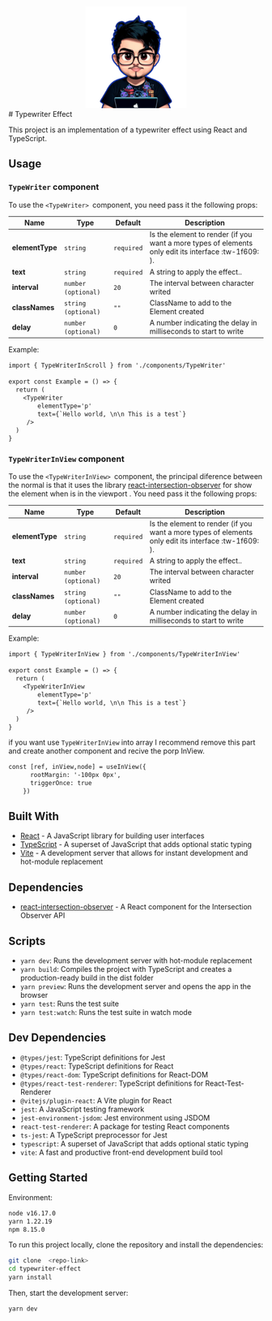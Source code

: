 <div align="center">
  <img alt="Logo" src="https://github.com/stuk4/typewriter-effect/blob/main/static/500x500.png" width="200" />
</div>
# Typewriter Effect

This project is an implementation of a typewriter effect using React and TypeScript.

## Usage
### `TypeWriter` component
To use the `<TypeWriter> `component, you need pass it the following props:

| Name                   | Type                      | Default     | Description                                                                                                                                                                                                                                                                                     |
| ---------------------- | ------------------------- | ----------- | ----------------------------------------------------------------------------------------------------------------------------------------------------------------------------------------------------------------------------------------------------------------------------------------------- |
| **elementType**               | `string`                 | `required`  | Is the element to render (if you want a more types of elements only edit its interface :tw-1f609: ).  |
| **text**         | `string`                  | `required`     | A string to apply the effect..
| **interval**           | `number (optional)` | `20` | The interval between character writed                                                                                                                                               |
| **classNames**  | `string (optional)`                 | `""`     |  ClassName to add to the Element created                                                                                                                                                                                      |
| **delay**           | `number (optional)`                  | `0` | A number indicating the  delay in milliseconds to start to write
Example:
```tsx
import { TypeWriterInScroll } from './components/TypeWriter'

export const Example = () => {
  return (
    <TypeWriter 
        elementType='p'
        text={`Hello world, \n\n This is a test`}
     />
  )
}

```
### `TypeWriterInView` component
To use the `<TypeWriterInView> `component, the principal diference between the normal is that it uses the library [react-intersection-observer](https://github.com/thebuilder/react-intersection-observer) for show  the element when is in the viewport . You need pass it the following props:

| Name                   | Type                      | Default     | Description                                                                                                                                                                                                                                                                                     |
| ---------------------- | ------------------------- | ----------- | ----------------------------------------------------------------------------------------------------------------------------------------------------------------------------------------------------------------------------------------------------------------------------------------------- |
| **elementType**               | `string`                 | `required`  | Is the element to render (if you want a more types of elements only edit its interface :tw-1f609: ).  |
| **text**         | `string`                  | `required`     | A string to apply the effect..
| **interval**           | `number (optional)` | `20` | The interval between character writed                                                                                                                                               |
| **classNames**  | `string (optional)`                 | `""`     |  ClassName to add to the Element created                                                                                                                                                                                      |
| **delay**           | `number (optional)`                  | `0` | A number indicating the  delay in milliseconds to start to write
Example:
```tsx
import { TypeWriterInView } from './components/TypeWriterInView'

export const Example = () => {
  return (
    <TypeWriterInView 
        elementType='p'
        text={`Hello world, \n\n This is a test`}
     />
  )
}
```
if you want use  `TypeWriterInView` into array I recommend remove this part and create another component and recive the porp InView.
```tsx
const [ref, inView,node] = useInView({
      rootMargin: '-100px 0px',
      triggerOnce: true
    })
```
## Built With
- [React](https://reactjs.org/) - A JavaScript library for building user interfaces
- [TypeScript](https://www.typescriptlang.org/) - A superset of JavaScript that adds optional static typing
- [Vite](https://github.com/vitejs/vite) - A development server that allows for instant development and hot-module replacement

## Dependencies
- [react-intersection-observer](https://github.com/thebuilder/react-intersection-observer) - A React component for the Intersection Observer API

## Scripts
- `yarn dev`: Runs the development server with hot-module replacement
- `yarn build`: Compiles the project with TypeScript and creates a production-ready build in the dist folder
- `yarn preview`: Runs the development server and opens the app in the browser
- `yarn test`: Runs the test suite
- `yarn test:watch`: Runs the test suite in watch mode

## Dev Dependencies
- `@types/jest`: TypeScript definitions for Jest
- `@types/react`: TypeScript definitions for React
- `@types/react-dom`: TypeScript definitions for React-DOM
- `@types/react-test-renderer`: TypeScript definitions for React-Test-Renderer
- `@vitejs/plugin-react`: A Vite plugin for React
- `jest`: A JavaScript testing framework
- `jest-environment-jsdom`: Jest environment using JSDOM
- `react-test-renderer`: A package for testing React components
- `ts-jest`: A TypeScript preprocessor for Jest
- `typescript`: A superset of JavaScript that adds optional static typing
- `vite`: A fast and productive front-end development build tool

## Getting Started
Environment:
```
node v16.17.0
yarn 1.22.19
npm 8.15.0
```
To run this project locally, clone the repository and install the dependencies:

```bash
git clone  <repo-link>
cd typewriter-effect
yarn install
```
Then, start the development server:
```bash
yarn dev
```
